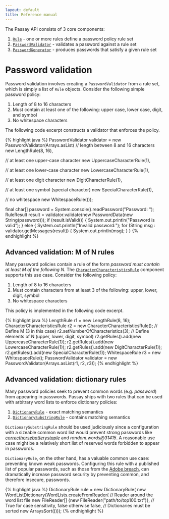```yaml
---
layout: default
title: Reference manual
---
```

The Passay API consists of 3 core components:

1. [`Rule`](../javadocs/org/passay/Rule.html) - one or more rules define a password policy rule set
2. [`PasswordValidator`](../javadocs/org/passay/PasswordValidator.html) - validates a password against a rule set
3. [`PasswordGenerator`](../javadocs/org/passay/PasswordGenerator.html) - produces passwords that satisfy a given rule set

# Password validation
Password validation involves creating a `PasswordValidator` from a rule set, which is simply a list of `Rule` objects.
Consider the following simple password policy:

1. Length of 8 to 16 characters
2. Must contain at least one of the following: upper case, lower case, digit, and symbol
3. No whitespace characters

The following code excerpt constructs a validator that enforces the policy.

{% highlight java %}
PasswordValidator validator = new PasswordValidator(Arrays.asList(
  // length between 8 and 16 characters
  new LengthRule(8, 16),

  // at least one upper-case character
  new UppercaseCharacterRule(1),

  // at least one lower-case character
  new LowercaseCharacterRule(1),

  // at least one digit character
  new DigitCharacterRule(1),

  // at least one symbol (special character)
  new SpecialCharacterRule(1),

  // no whitespace
  new WhitespaceRule()));

final char[] password = System.console().readPassword("Password: ");
RuleResult result = validator.validate(new PasswordData(new String(password)));
if (result.isValid()) {
  System.out.println("Password is valid");
} else {
  System.out.println("Invalid password:");
  for (String msg : validator.getMessages(result)) {
    System.out.println(msg);
  }
}
{% endhighlight %}

## Advanced validation: M of N rules
Many password policies contain a rule of the form _password must contain at least M of the following N_.
The [`CharacterCharacteristicsRule`](../javadocs/org/passay/CharacterCharacteristicsRule.html) component supports
this use case. Consider the following policy:

1. Length of 8 to 16 characters
2. Must contain characters from at least 3 of the following: upper, lower, digit, symbol
3. No whitespace characters

This policy is implemented in the following code excerpt.

{% highlight java %}
LengthRule r1 = new LengthRule(8, 16);
CharacterCharacteristicsRule r2 = new CharacterCharacteristicsRule();
// Define M (3 in this case)
r2.setNumberOfCharacteristics(3);
// Define elements of N (upper, lower, digit, symbol)
r2.getRules().add(new UppercaseCharacterRule(1));
r2.getRules().add(new LowercaseCharacterRule(1));
r2.getRules().add(new DigitCharacterRule(1));
r2.getRules().add(new SpecialCharacterRule(1));
WhitespaceRule r3 = new WhitespaceRule();
PasswordValidator validator = new PasswordValidator(Arrays.asList(r1, r2, r3));
{% endhighlight %}

## Advanced validation: dictionary rules
Many password policies seek to prevent common words (e.g. _password_) from appearing in passwords. Passay ships with
two rules that can be used with arbitrary word lists to enforce dictionary policies:

1. [`DictionaryRule`](../javadocs/org/passay/DictionaryRule.html) - exact matching semantics
2. [`DictionarySubstringRule`](../javadocs/org/passay/DictionarySubstringRule.html) - contains matching semantics

`DictionarySubstringRule` should be used judiciously since a configuration with a sizeable common word list would
prevent strong passwords like [_correcthorsebatterystaple_](http://xkcd.com/936/) and _random.words@31415_.
A reasonable use case might be a relatively short list of reserved words forbidden to appear in passwords.

`DictionaryRule`, on the other hand, has a valuable common use case: preventing known weak passwords.
Configuring this rule with a published list of popular passwords, such as those from the
[Adobe breach](http://stricture-group.com/files/adobe-top100.txt), can dramatically increase password security by
preventing common, and therefore insecure, passwords.

{% highlight java %}
DictionaryRule rule = new DictionaryRule(
	new WordListDictionary(WordLists.createFromReader(
	  // Reader around the word list file
  	new FileReader[] {new FileReader("path/to/top100.txt")},
  	// True for case sensitivity, false otherwise
  	false,
  	// Dictionaries must be sorted
  	new ArraysSort())));
{% endhighlight %}
